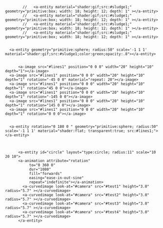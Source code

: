 
            //   <a-entity material="shader:gif;src:#sludge1;" geometry="primitive:box; width: 18; height: 12; depth: 1" ></a-entity>
            //   <a-entity material="shader:gif;src:#sludge1;" geometry="primitive:box; width: 18; height: 12; depth: 1" ></a-entity>
            //   <a-entity material="shader:gif;src:#sludge1;" geometry="primitive:box; width: 18; height: 12; depth: 1" ></a-entity>
            //   <a-entity material="shader:gif;src:#sludge1;" geometry="primitive:box; width: 18; height: 12; depth: 1" ></a-entity>
      
      
      <a-entity geometry="primitive:sphere; radius:50" scale='-1 1 1' material="shader:gif;src:#sludge1;color:green;opacity:.8"></a-entity>
          
          
          <a-image src="#lines1" position="0 0 0" width="20" height="10" depth="1"></a-image>
      <a-image src="#lines1" position="0 0 0" width="20" height="10" depth="1" rotation="-45 0 0" material="repeat: 20"></a-image>
      <a-image src="#lines1" position="0 0 0" width="20" height="10" depth="1" rotation="45 0 0"></a-image>
      <a-image src="#lines1" position="0 0 0" width="20" height="10" depth="1" rotation="-145 0 0"></a-image>
      <a-image src="#lines1" position="0 0 0" width="20" height="10" depth="1" rotation="145 0 0"></a-image>
      <a-image src="#lines1" position="0 0 0" width="20" height="10" depth="1" rotation="0 0 0"></a-image>
      
      
      <a-entity rotation="0 180 0 " geometry="primitive:sphere; radius:50" scale='-1 1 1' material="shader:flat; transparent:true; src:#lines1;"></a-entity>
          
          
          
          <a-entity id="circle" layout="type:circle; radius:11" scale="10 20 10">
          <a-animation attribute="rotation"
               to="0 360 0"
               dur="1080"
               fill="forwards"
               easing="ease-in-out-sine"
               repeat="indefinite"></a-animation>
            <a-curvedimage look-at="#camera" src="#test1" height="3.0" radius="5.7" ></a-curvedimage>
            <a-curvedimage look-at="#camera" src="#test2" height="3.0" radius="5.7" ></a-curvedimage>
            <a-curvedimage look-at="#camera" src="#test3" height="3.0" radius="5.7" ></a-curvedimage>
            <a-curvedimage look-at="#camera" src="#test4" height="3.0" radius="5.7" ></a-curvedimage>
          </a-entity>